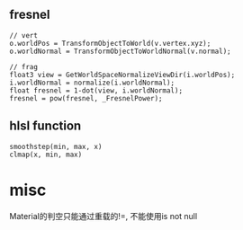 ## fresnel
```
// vert
o.worldPos = TransformObjectToWorld(v.vertex.xyz);
o.worldNormal = TransformObjectToWorldNormal(v.normal);

// frag
float3 view = GetWorldSpaceNormalizeViewDir(i.worldPos);
i.worldNormal = normalize(i.worldNormal);
float fresnel = 1-dot(view, i.worldNormal);
fresnel = pow(fresnel, _FresnelPower);
```

## hlsl function
```
smoothstep(min, max, x)
clmap(x, min, max)
```

# misc
Material的判空只能通过重载的!=, 不能使用is not null